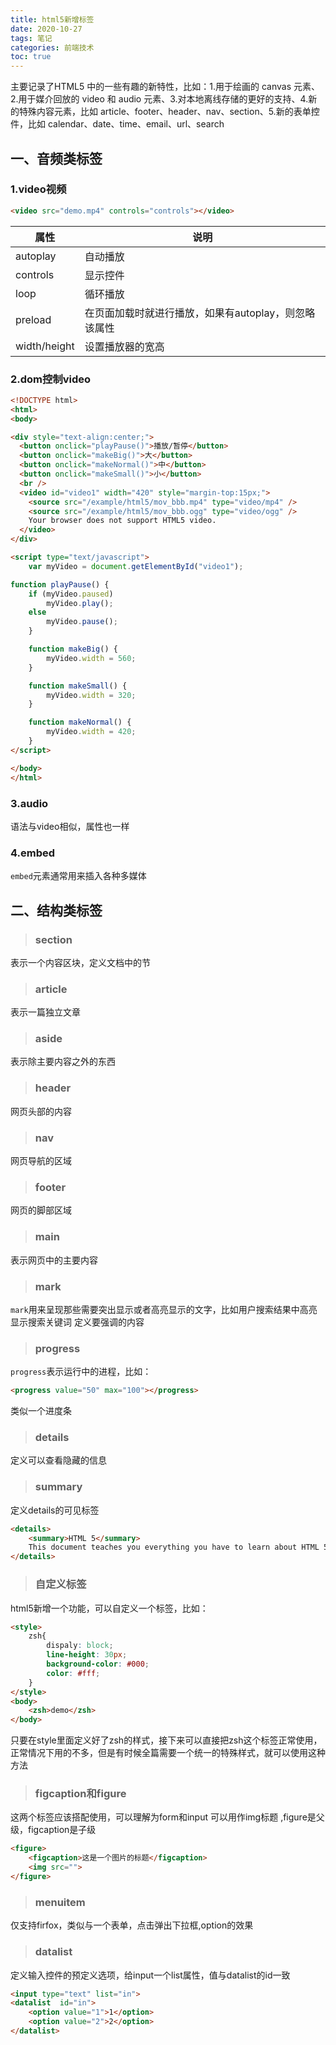 ```yaml
---
title: html5新增标签
date: 2020-10-27
tags: 笔记
categories: 前端技术
toc: true
---
```


主要记录了HTML5 中的一些有趣的新特性，比如：1.用于绘画的 canvas 元素、2.用于媒介回放的 video 和 audio 元素、3.对本地离线存储的更好的支持、4.新的特殊内容元素，比如 article、footer、header、nav、section、5.新的表单控件，比如 calendar、date、time、email、url、search
<!-- more -->

## 一、音频类标签
### 1.video视频

````html
<video src="demo.mp4" controls="controls"></video>
````
|属性|说明|
|----|----|
|autoplay|自动播放|
|controls|显示控件|
|loop|循环播放|
|preload|在页面加载时就进行播放，如果有autoplay，则忽略该属性|
|width/height|设置播放器的宽高|

### 2.dom控制video

````html
<!DOCTYPE html> 
<html> 
<body> 

<div style="text-align:center;">
  <button onclick="playPause()">播放/暂停</button> 
  <button onclick="makeBig()">大</button>
  <button onclick="makeNormal()">中</button>
  <button onclick="makeSmall()">小</button>
  <br /> 
  <video id="video1" width="420" style="margin-top:15px;">
    <source src="/example/html5/mov_bbb.mp4" type="video/mp4" />
    <source src="/example/html5/mov_bbb.ogg" type="video/ogg" />
    Your browser does not support HTML5 video.
  </video>
</div> 

<script type="text/javascript">
    var myVideo = document.getElementById("video1");

function playPause() {
    if (myVideo.paused)
        myVideo.play();
    else
        myVideo.pause();
    }

    function makeBig() {
        myVideo.width = 560;
    }

    function makeSmall() {
        myVideo.width = 320;
    }

    function makeNormal() {
        myVideo.width = 420;
    } 
</script> 

</body> 
</html>
````

### 3.audio
语法与video相似，属性也一样

### 4.embed
`embed`元素通常用来插入各种多媒体

## 二、结构类标签

>### section
表示一个内容区块，定义文档中的节

>### article
表示一篇独立文章

>### aside
表示除主要内容之外的东西

>### header
网页头部的内容

>### nav
网页导航的区域

>### footer
网页的脚部区域

>### main
表示网页中的主要内容

>### mark
`mark`用来呈现那些需要突出显示或者高亮显示的文字，比如用户搜索结果中高亮显示搜索关键词
定义要强调的内容

>### progress
`progress`表示运行中的进程，比如：
````html
<progress value="50" max="100"></progress>
````
类似一个进度条

>### details
定义可以查看隐藏的信息

>### summary
定义details的可见标签
````html
<details>
    <summary>HTML 5</summary>
    This document teaches you everything you have to learn about HTML 5.
</details>
````

>### 自定义标签
html5新增一个功能，可以自定义一个标签，比如：

````html
<style>
    zsh{
        dispaly: block;
        line-height: 30px;
        background-color: #000;
        color: #fff;
    }
</style>
<body>
    <zsh>demo</zsh>
</body>
````
只要在style里面定义好了zsh的样式，接下来可以直接把zsh这个标签正常使用，正常情况下用的不多，但是有时候全篇需要一个统一的特殊样式，就可以使用这种方法

>### figcaption和figure
这两个标签应该搭配使用，可以理解为form和input
可以用作img标题 ,figure是父级，figcaption是子级
````html
<figure>
    <figcaption>这是一个图片的标题</figcaption>
    <img src="">
</figure>
````

>### menuitem
仅支持firfox，类似与一个表单，点击弹出下拉框,option的效果

>### datalist
定义输入控件的预定义选项，给input一个list属性，值与datalist的id一致
````html
<input type="text" list="in">
<datalist  id="in">
    <option value="1">1</option>
    <option value="2">2</option>
</datalist>
````

